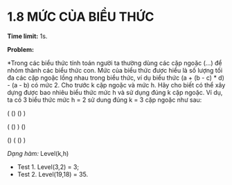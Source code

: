 # 1.8 MỨC CỦA BIỂU THỨC

**Time limit:** 1s.

**Problem:**

*Trong các biểu thức tính toán người ta thường dùng các cặp ngoặc (...) để nhóm thành các biểu thức con. Mức của biểu thức được hiểu là số lượng tối đa các cặp ngoặc lồng nhau trong biểu thức, ví dụ biểu thức (a + (b - c) * d) - (a - b) có mức 2. Cho trước k cặp ngoặc và mức h. Hãy cho biết có thể xây dựng được bao nhiêu biểu thức mức h và sử dụng đúng k cặp ngoặc. Ví dụ, ta có 3 biểu thức mức h = 2 sử dung đúng k = 3 cặp ngoặc như sau:

( () () )

( () ) ()

() ( () )

*Dạng hàm:* Level(k,h)

- Test 1. Level(3,2) = 3;
- Test 2. Level(19,18) = 35.

#